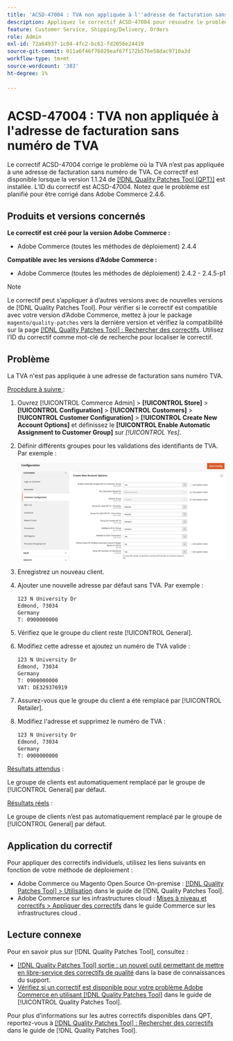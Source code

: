 ```yaml
---
title: 'ACSD-47004 : TVA non appliquée à l''adresse de facturation sans numéro de TVA'
description: Appliquez le correctif ACSD-47004 pour résoudre le problème d’Adobe Commerce en raison duquel la TVA n’est pas appliquée à une adresse de facturation sans numéro de TVA.
feature: Customer Service, Shipping/Delivery, Orders
role: Admin
exl-id: 72a64937-1c04-4fc2-bc61-fd2056e24419
source-git-commit: 011a6f46f76029eaf67f172b576e58dac9710a3d
workflow-type: tm+mt
source-wordcount: '383'
ht-degree: 1%

---
```


# ACSD-47004 : TVA non appliquée à l&#39;adresse de facturation sans numéro de TVA

Le correctif ACSD-47004 corrige le problème où la TVA n’est pas appliquée à une adresse de facturation sans numéro de TVA. Ce correctif est disponible lorsque la version 1.1.24 de [[!DNL Quality Patches Tool (QPT)]](https://experienceleague.adobe.com/fr/docs/commerce-operations/tools/quality-patches-tool/quality-patches-tool-to-self-serve-quality-patches) est installée. L’ID du correctif est ACSD-47004. Notez que le problème est planifié pour être corrigé dans Adobe Commerce 2.4.6.

## Produits et versions concernés

**Le correctif est créé pour la version Adobe Commerce :**

* Adobe Commerce (toutes les méthodes de déploiement) 2.4.4

**Compatible avec les versions d’Adobe Commerce :**

* Adobe Commerce (toutes les méthodes de déploiement) 2.4.2 - 2.4.5-p1

>[!NOTE]
>
>Le correctif peut s’appliquer à d’autres versions avec de nouvelles versions de [!DNL Quality Patches Tool]. Pour vérifier si le correctif est compatible avec votre version d’Adobe Commerce, mettez à jour le package `magento/quality-patches` vers la dernière version et vérifiez la compatibilité sur la page [[!DNL Quality Patches Tool] : Rechercher des correctifs](https://experienceleague.adobe.com/tools/commerce-quality-patches/index.html?lang=fr). Utilisez l’ID du correctif comme mot-clé de recherche pour localiser le correctif.

## Problème

La TVA n&#39;est pas appliquée à une adresse de facturation sans numéro TVA.

<u>Procédure à suivre </u> :

1. Ouvrez [!UICONTROL Commerce Admin] > **[!UICONTROL Store]** > **[!UICONTROL Configuration]** > **[!UICONTROL Customers]** > **[!UICONTROL Customer Configuration]** > **[!UICONTROL Create New Account Options]** et définissez le **[!UICONTROL Enable Automatic Assignment to Customer Group]** sur *[!UICONTROL Yes]*.
1. Définir différents groupes pour les validations des identifiants de TVA. Par exemple :

   ![VAT-ID-validations](/help/assets/tools/vat-id-validations.png)

1. Enregistrez un nouveau client.
1. Ajouter une nouvelle adresse par défaut sans TVA. Par exemple :

   ```
   123 N University Dr
   Edmond, 73034
   Germany
   T: 0900000000
   ```

1. Vérifiez que le groupe du client reste [!UICONTROL General].
1. Modifiez cette adresse et ajoutez un numéro de TVA valide :

   ```
   123 N University Dr
   Edmond, 73034
   Germany
   T: 0900000000
   VAT: DE329376919
   ```

1. Assurez-vous que le groupe du client a été remplacé par [!UICONTROL Retailer].
1. Modifiez l&#39;adresse et supprimez le numéro de TVA :

   ```
   123 N University Dr
   Edmond, 73034
   Germany
   T: 0900000000
   ```

<u>Résultats attendus</u> :

Le groupe de clients est automatiquement remplacé par le groupe de [!UICONTROL General] par défaut.

<u>Résultats réels</u> :

Le groupe de clients n’est pas automatiquement remplacé par le groupe de [!UICONTROL General] par défaut.

## Application du correctif

Pour appliquer des correctifs individuels, utilisez les liens suivants en fonction de votre méthode de déploiement :

* Adobe Commerce ou Magento Open Source On-premise : [[!DNL Quality Patches Tool] > Utilisation](/help/tools/quality-patches-tool/usage.md) dans le guide de [!DNL Quality Patches Tool].
* Adobe Commerce sur les infrastructures cloud : [Mises à niveau et correctifs > Appliquer des correctifs](https://experienceleague.adobe.com/docs/commerce-cloud-service/user-guide/develop/upgrade/apply-patches.html?lang=fr) dans le guide Commerce sur les infrastructures cloud .

## Lecture connexe

Pour en savoir plus sur [!DNL Quality Patches Tool], consultez :

* [[!DNL Quality Patches Tool] sortie : un nouvel outil permettant de mettre en libre-service des correctifs de qualité](https://experienceleague.adobe.com/fr/docs/commerce-operations/tools/quality-patches-tool/quality-patches-tool-to-self-serve-quality-patches) dans la base de connaissances du support.
* [Vérifiez si un correctif est disponible pour votre problème Adobe Commerce en utilisant [!DNL Quality Patches Tool]](/help/tools/quality-patches-tool/patches-available-in-qpt/check-patch-for-magento-issue-with-magento-quality-patches.md) dans le guide de [!UICONTROL Quality Patches Tool].


Pour plus d’informations sur les autres correctifs disponibles dans QPT, reportez-vous à [[!DNL Quality Patches Tool] : Rechercher des correctifs](https://experienceleague.adobe.com/tools/commerce-quality-patches/index.html?lang=fr) dans le guide de [!DNL Quality Patches Tool].
